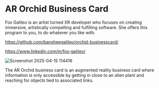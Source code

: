# AR Orchid Business Card

Fox Galileo is an artist turned XR developer who focuses on creating immersive, artistically compelling and fulfilling software. She offers this program to you, to do whatever you like with.

https://github.com/bansheegalileo/orchid-businesscard/

https://www.linkedin.com/in/fox-galileo/


![Screenshot 2025-04-15 114416](https://github.com/user-attachments/assets/10c79ac9-7092-4b68-be33-57731842efea)


The AR Orchid business card is an augmented reality business card where information is only accessible by getting in close to an alien plant and reaching for objects tied to associated links.
